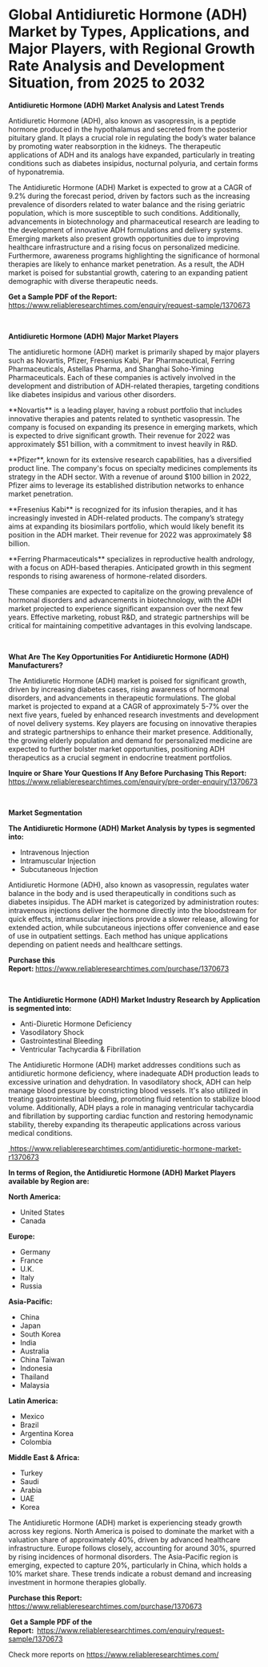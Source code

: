 <p><h1>Global Antidiuretic Hormone (ADH) Market by Types, Applications, and Major Players, with Regional Growth Rate Analysis and Development Situation, from 2025 to 2032</h1></p><p><strong>Antidiuretic Hormone (ADH) Market Analysis and Latest Trends</strong></p>
<p><p>Antidiuretic Hormone (ADH), also known as vasopressin, is a peptide hormone produced in the hypothalamus and secreted from the posterior pituitary gland. It plays a crucial role in regulating the body’s water balance by promoting water reabsorption in the kidneys. The therapeutic applications of ADH and its analogs have expanded, particularly in treating conditions such as diabetes insipidus, nocturnal polyuria, and certain forms of hyponatremia.</p><p>The Antidiuretic Hormone (ADH) Market is expected to grow at a CAGR of 9.2% during the forecast period, driven by factors such as the increasing prevalence of disorders related to water balance and the rising geriatric population, which is more susceptible to such conditions. Additionally, advancements in biotechnology and pharmaceutical research are leading to the development of innovative ADH formulations and delivery systems. Emerging markets also present growth opportunities due to improving healthcare infrastructure and a rising focus on personalized medicine. Furthermore, awareness programs highlighting the significance of hormonal therapies are likely to enhance market penetration. As a result, the ADH market is poised for substantial growth, catering to an expanding patient demographic with diverse therapeutic needs.</p></p>
<p><strong>Get a Sample PDF of the Report:&nbsp;</strong> <a href="https://www.reliableresearchtimes.com/enquiry/request-sample/1370673?utm_campaign=2179&utm_medium=2&utm_source=Github&utm_content=ia&utm_term=22032025&utm_id=antidiuretic-hormone-adh">https://www.reliableresearchtimes.com/enquiry/request-sample/1370673</a></p>
<p>&nbsp;</p>
<p><strong>Antidiuretic Hormone (ADH) Major Market Players</strong></p>
<p><p>The antidiuretic hormone (ADH) market is primarily shaped by major players such as Novartis, Pfizer, Fresenius Kabi, Par Pharmaceutical, Ferring Pharmaceuticals, Astellas Pharma, and Shanghai Soho-Yiming Pharmaceuticals. Each of these companies is actively involved in the development and distribution of ADH-related therapies, targeting conditions like diabetes insipidus and various other disorders.</p><p>**Novartis** is a leading player, having a robust portfolio that includes innovative therapies and patents related to synthetic vasopressin. The company is focused on expanding its presence in emerging markets, which is expected to drive significant growth. Their revenue for 2022 was approximately $51 billion, with a commitment to invest heavily in R&D.</p><p>**Pfizer**, known for its extensive research capabilities, has a diversified product line. The company's focus on specialty medicines complements its strategy in the ADH sector. With a revenue of around $100 billion in 2022, Pfizer aims to leverage its established distribution networks to enhance market penetration.</p><p>**Fresenius Kabi** is recognized for its infusion therapies, and it has increasingly invested in ADH-related products. The company’s strategy aims at expanding its biosimilars portfolio, which would likely benefit its position in the ADH market. Their revenue for 2022 was approximately $8 billion.</p><p>**Ferring Pharmaceuticals** specializes in reproductive health andrology, with a focus on ADH-based therapies. Anticipated growth in this segment responds to rising awareness of hormone-related disorders.</p><p>These companies are expected to capitalize on the growing prevalence of hormonal disorders and advancements in biotechnology, with the ADH market projected to experience significant expansion over the next few years. Effective marketing, robust R&D, and strategic partnerships will be critical for maintaining competitive advantages in this evolving landscape.</p></p>
<p>&nbsp;</p>
<p><strong>What Are The Key Opportunities For Antidiuretic Hormone (ADH) Manufacturers?</strong></p>
<p><p>The Antidiuretic Hormone (ADH) market is poised for significant growth, driven by increasing diabetes cases, rising awareness of hormonal disorders, and advancements in therapeutic formulations. The global market is projected to expand at a CAGR of approximately 5-7% over the next five years, fueled by enhanced research investments and development of novel delivery systems. Key players are focusing on innovative therapies and strategic partnerships to enhance their market presence. Additionally, the growing elderly population and demand for personalized medicine are expected to further bolster market opportunities, positioning ADH therapeutics as a crucial segment in endocrine treatment portfolios.</p></p>
<p><strong>Inquire or Share Your Questions If Any Before Purchasing This Report:</strong> <a href="https://www.reliableresearchtimes.com/enquiry/pre-order-enquiry/1370673?utm_campaign=2179&utm_medium=2&utm_source=Github&utm_content=ia&utm_term=22032025&utm_id=antidiuretic-hormone-adh">https://www.reliableresearchtimes.com/enquiry/pre-order-enquiry/1370673</a></p>
<p>&nbsp;</p>
<p><strong>Market Segmentation</strong></p>
<p><strong>The Antidiuretic Hormone (ADH) Market Analysis by types is segmented into:</strong></p>
<p><ul><li>Intravenous Injection</li><li>Intramuscular Injection</li><li>Subcutaneous Injection</li></ul></p>
<p><p>Antidiuretic Hormone (ADH), also known as vasopressin, regulates water balance in the body and is used therapeutically in conditions such as diabetes insipidus. The ADH market is categorized by administration routes: intravenous injections deliver the hormone directly into the bloodstream for quick effects, intramuscular injections provide a slower release, allowing for extended action, while subcutaneous injections offer convenience and ease of use in outpatient settings. Each method has unique applications depending on patient needs and healthcare settings.</p></p>
<p><strong>Purchase this Report:&nbsp;</strong><a href="https://www.reliableresearchtimes.com/purchase/1370673?utm_campaign=2179&utm_medium=2&utm_source=Github&utm_content=ia&utm_term=22032025&utm_id=antidiuretic-hormone-adh">https://www.reliableresearchtimes.com/purchase/1370673</a></p>
<p>&nbsp;</p>
<p><strong>The Antidiuretic Hormone (ADH) Market Industry Research by Application is segmented into:</strong></p>
<p><ul><li>Anti-Diuretic Hormone Deficiency</li><li>Vasodilatory Shock</li><li>Gastrointestinal Bleeding</li><li>Ventricular Tachycardia & Fibrillation</li></ul></p>
<p><p>The Antidiuretic Hormone (ADH) market addresses conditions such as antidiuretic hormone deficiency, where inadequate ADH production leads to excessive urination and dehydration. In vasodilatory shock, ADH can help manage blood pressure by constricting blood vessels. It's also utilized in treating gastrointestinal bleeding, promoting fluid retention to stabilize blood volume. Additionally, ADH plays a role in managing ventricular tachycardia and fibrillation by supporting cardiac function and restoring hemodynamic stability, thereby expanding its therapeutic applications across various medical conditions.</p></p>
<p><a href="https://www.reliableresearchtimes.com/antidiuretic-hormone-market-r1370673?utm_campaign=2179&utm_medium=2&utm_source=Github&utm_content=ia&utm_term=22032025&utm_id=antidiuretic-hormone-adh">&nbsp;https://www.reliableresearchtimes.com/antidiuretic-hormone-market-r1370673</a></p>
<p><strong>In terms of Region, the Antidiuretic Hormone (ADH) Market Players available by Region are:</strong></p>
<p>
    <p> <strong> North America: </strong>
        <ul>
            <li>United States</li>
            <li>Canada</li>
        </ul>
        </p> 
    <p> <strong> Europe: </strong>
        <ul>
            <li>Germany</li>
            <li>France</li>
            <li>U.K.</li>
            <li>Italy</li>
            <li>Russia</li>
        </ul>
        </p> 
    <p> <strong> Asia-Pacific: </strong>
        <ul>
            <li>China</li>
            <li>Japan</li>
            <li>South Korea</li>
            <li>India</li>
            <li>Australia</li>
            <li>China Taiwan</li>
            <li>Indonesia</li>
            <li>Thailand</li>
            <li>Malaysia</li>
        </ul>
        </p> 
    <p> <strong> Latin America: </strong>
        <ul>
            <li>Mexico</li>
            <li>Brazil</li>
            <li>Argentina Korea</li>
            <li>Colombia</li>
        </ul>
        </p> 
    <p> <strong> Middle East & Africa: </strong>
        <ul>
            <li>Turkey</li>
            <li>Saudi</li>
            <li>Arabia</li>
            <li>UAE</li>
            <li>Korea</li>
        </ul>
    </p>
    </p>
<p><p>The Antidiuretic Hormone (ADH) market is experiencing steady growth across key regions. North America is poised to dominate the market with a valuation share of approximately 40%, driven by advanced healthcare infrastructure. Europe follows closely, accounting for around 30%, spurred by rising incidences of hormonal disorders. The Asia-Pacific region is emerging, expected to capture 20%, particularly in China, which holds a 10% market share. These trends indicate a robust demand and increasing investment in hormone therapies globally.</p></p>
<p><strong>Purchase this Report: </strong><a href="https://www.reliableresearchtimes.com/purchase/1370673?utm_campaign=2179&utm_medium=2&utm_source=Github&utm_content=ia&utm_term=22032025&utm_id=antidiuretic-hormone-adh">https://www.reliableresearchtimes.com/purchase/1370673</a></p>
<p>&nbsp;<strong>Get a Sample PDF of the Report:&nbsp;&nbsp;</strong><a href="https://www.reliableresearchtimes.com/enquiry/request-sample/1370673?utm_campaign=2179&utm_medium=2&utm_source=Github&utm_content=ia&utm_term=22032025&utm_id=antidiuretic-hormone-adh">https://www.reliableresearchtimes.com/enquiry/request-sample/1370673</a></p>
<p><strong></strong></p>
<p>Check more reports on <a href="https://www.reliableresearchtimes.com/?utm_campaign=2179&utm_medium=2&utm_source=Github&utm_content=ia&utm_term=22032025&utm_id=antidiuretic-hormone-adh">https://www.reliableresearchtimes.com/</a></p>